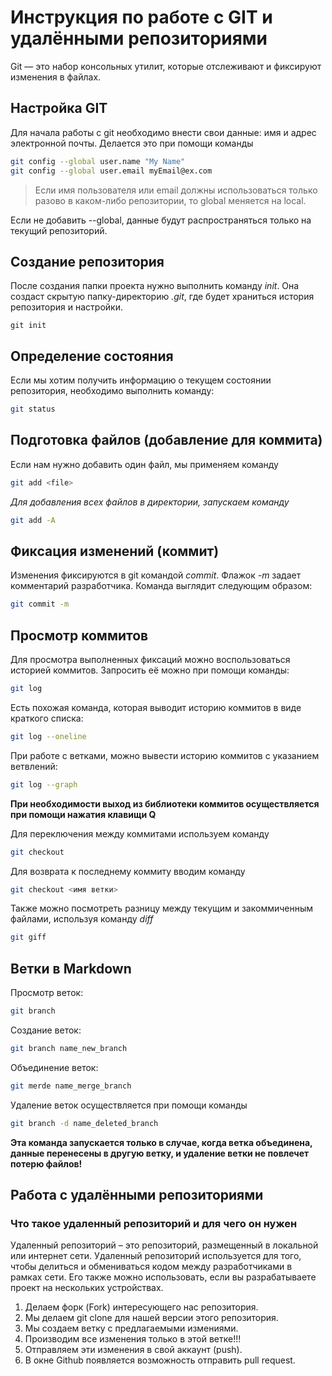 # Инструкция по работе с GIT и удалёнными репозиториями

Git — это набор консольных утилит, которые отслеживают и фиксируют изменения в файлах. 

## Настройка GIT
Для начала работы с git необходимо внести свои данные: имя и адрес электронной почты. Делается это при помощи команды
```sh
git config --global user.name "My Name"
git config --global user.email myEmail@ex.com
```
> Если имя пользователя или email должны использоваться только разово в каком-либо репозитории, то global меняется на local. 

Если не добавить --global, данные будут распространяться только на текущий репозиторий.

## Создание репозитория
После создания папки проекта нужно выполнить команду *init*. Она создаст скрытую папку-директорию *.git*, где будет храниться история репозитория и настройки.

```
git init
```

## Определение состояния 

Если мы хотим получить информацию о текущем состоянии репозитория, необходимо выполнить команду:
```sh
git status
```

## Подготовка файлов (добавление для коммита)
Если нам нужно добавить один файл, мы применяем команду
```sh
git add <file>
```
*Для добавления всех файлов в директории, запускаем команду*
```sh
git add -A
```

## Фиксация изменений (коммит)
Изменения фиксируются в git командой *commit*. Флажок *-m* задает комментарий разработчика. Команда выглядит следующим образом:
```sh
git commit -m
```

## Просмотр коммитов
Для просмотра выполненных фиксаций можно воспользоваться историей коммитов. Запросить её можно при помощи команды:
```sh
git log
```
Есть похожая команда, которая выводит историю коммитов в виде краткого списка:
```sh
git log --oneline
```

При работе с ветками, можно вывести историю коммитов с указанием ветвлений:
```sh
git log --graph
```

**При необходимости выход из библиотеки коммитов осуществляется при помощи нажатия клавищи Q**

Для переключения между коммитами используем команду
```sh
git checkout
```
Для возврата к последнему коммиту вводим команду
```sh
git checkout <имя ветки>
```

Также можно посмотреть разницу между текущим и закоммиченным файлами, используя команду _diff_
```sh
git giff
```

## Ветки в Markdown

Просмотр веток:
```sh
git branch
```

Создание веток:
```sh
git branch name_new_branch
```

Объединение веток:
```sh
git merde name_merge_branch
```

Удаление веток осуществляется при помощи команды
```sh
git branch -d name_deleted_branch
```
__Эта команда запускается только в случае, когда ветка объединена, данные перенесены в другую ветку, и удаление ветки не повлечет потерю файлов!__

## Работа с удалёнными репозиториями

### Что такое удаленный репозиторий и для чего он нужен

Удаленный репозиторий – это репозиторий, размещенный в локальной или интернет сети. Удаленный репозиторий используется для того, чтобы делиться и обмениваться кодом между разработчиками в рамках сети. Его также можно использовать, если вы разрабатываете проект на нескольких устройствах.

1. Делаем форк (Fork) интересующего нас репозитория.
2. Мы делаем git clone для нашей версии этого репозитория.
3. Мы создаем ветку с предлагаемыми измениями.
4. Производим все изменения только в этой ветке!!!
5. Отправляем эти изменения в свой аккаунт (push).
6. В окне Github появляется возможность отправить pull request.

